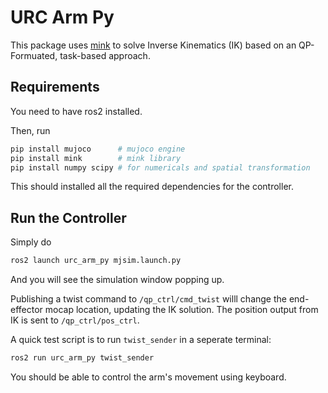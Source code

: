 # URC Arm Py

This package uses [mink](https://github.com/kevinzakka/mink) to solve Inverse Kinematics (IK) based on an QP-Formuated, task-based approach.

## Requirements

You need to have ros2 installed.

Then, run

```bash
pip install mujoco      # mujoco engine
pip install mink        # mink library
pip install numpy scipy # for numericals and spatial transformation
```

This should installed all the required dependencies for the controller.

## Run the Controller

Simply do

```bash
ros2 launch urc_arm_py mjsim.launch.py
```

And you will see the simulation window popping up.

Publishing a twist command to `/qp_ctrl/cmd_twist` willl change the end-effector mocap location, updating the IK solution.
The position output from IK is sent to `/qp_ctrl/pos_ctrl`.

A quick test script is to run `twist_sender` in a seperate terminal:

```bash
ros2 run urc_arm_py twist_sender
```

You should be able to control the arm's movement using keyboard.
